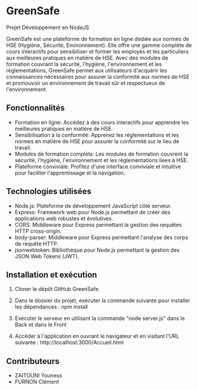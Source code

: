 # GreenSafe

Projet Développement en NodeJS

GreenSafe est une plateforme de formation en ligne dédiée aux normes de HSE (Hygiène, Sécurité, Environnement). Elle offre une gamme complète de cours interactifs pour sensibiliser et former les employés et les particuliers aux meilleures pratiques en matière de HSE. Avec des modules de formation couvrant la sécurité, l'hygiène, l'environnement et les réglementations, GreenSafe permet aux utilisateurs d'acquérir les connaissances nécessaires pour assurer la conformité aux normes de HSE et promouvoir un environnement de travail sûr et respectueux de l'environnement.

## Fonctionnalités

- Formation en ligne: Accédez à des cours interactifs pour apprendre les meilleures pratiques en matière de HSE.
- Sensibilisation à la conformité: Apprenez les réglementations et les normes en matière de HSE pour assurer la conformité sur le lieu de travail.
- Modules de formation complets: Les modules de formation couvrent la sécurité, l'hygiène, l'environnement et les réglementations liées à HSE.
- Plateforme conviviale: Profitez d'une interface conviviale et intuitive pour faciliter l'apprentissage et la navigation.

## Technologies utilisées

- Node.js: Plateforme de développement JavaScript côté serveur.
- Express: Framework web pour Node.js permettant de créer des applications web robustes et évolutives.
- CORS: Middleware pour Express permettant la gestion des requêtes HTTP cross-origin.
- body-parser: Middleware pour Express permettant l'analyse des corps de requête HTTP.
- jsonwebtoken: Bibliothèque pour Node.js permettant la gestion des JSON Web Tokens (JWT).

## Installation et exécution

1. Cloner le dépôt GitHub GreenSafe.

2. Dans le dossier du projet, exécuter la commande suivante pour installer les dépendances : npm install

3. Exécuter le serveur en utilisant la commande "node server.js" dans le Back et dans le Front

4. Accéder à l'application en ouvrant le navigateur et en visitant l'URL suivante : http://localhost:3000/Accueil.html

## Contributeurs

- ZAITOUNI Youness
- FURNON Clément
